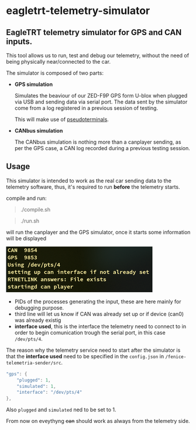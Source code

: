 # eagletrt-telemetry-simulator

## EagleTRT telemetry simulator for GPS and CAN inputs.

This tool allows us to run, test and debug our telemetry, without the need of being physically near/connected to the car.

The simulator is composed of two parts:

* __GPS simulation__

    Simulates the beaviour of our ZED-F9P GPS form U-blox when plugged via USB and sending data via serial port.
    The data sent by the simulator come from a log registered in a previous session of testing.

    This will make use of [pseudoterminals](https://linux.die.net/man/4/ptmx).

* __CANbus simulation__

    The CANbus simulation is nothing more than a canplayer sending, as per the GPS case, a CAN log recorded during a previous testing session.


## Usage 

This simulator is intended to work as the real car sending data to the telemetry software, thus, it's required to run __before__ the telemetry starts.

compile and run:
>./compile.sh

>./run.sh

will run the canplayer and the GPS simulator, once it starts some information will be displayed

![terminal example 1](readMEimg/terminal)

* PIDs of the processes generating the input, these are here mainly for debugging purpose.
* third line will let us know if CAN was already set up or if device (can0) was already existig
* __interface used__, this is the interface the telemetry need to connect to in order to begin comunication trough the serial port, in this case `/dev/pts/4`.
  
The reason why the telemetry service need to start after the simulator is that the __interface used__ need to be specified in the `config.json` in `/fenice-telemetria-sender/src`.
```C
"gps": {
    "plugged": 1,
    "simulated": 1,
    "interface": "/dev/pts/4"
},
```

Also `plugged` and `simulated` ned to be set to 1.

From now on eveythyng ~~can~~ should work as always from the telemetry side. 
